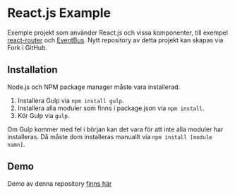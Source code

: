 # React.js Example

Exemple projekt som använder React.js och vissa komponenter, till exempel [react-router]() och [EventBus](https://github.com/krasimir/EventBus). Nytt repository av detta projekt kan skapas via Fork i GitHub.

## Installation

Node.js och NPM package manager måste vara installerad.

1. Installera Gulp via `npm install gulp`.
2. Installera alla moduler som finns i package.json via `npm install`.
3. Kör Gulp via `gulp`.

Om Gulp kommer med fel i början kan det vara för att inte alla moduler har installeras. Då måste dom installeras manuallt via `npm install [module namn]`.

## Demo

Demo av denna repository [finns här](http://www4.sprakochfolkminnen.se/utveckling/reactjs-router-exempel/)
